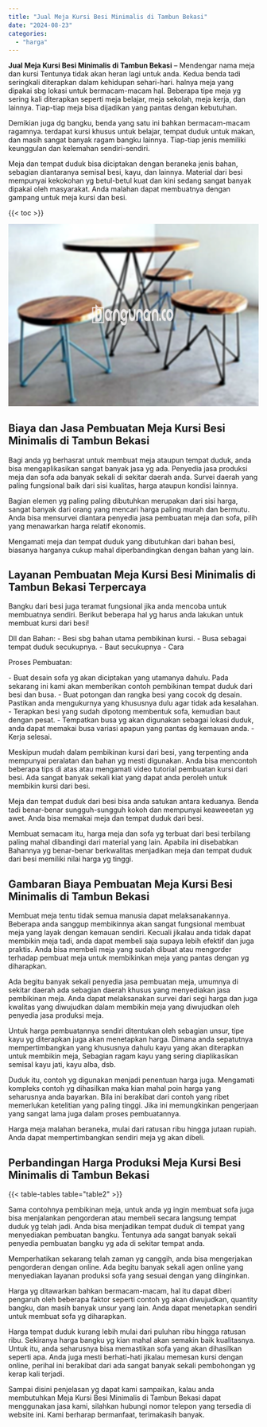 ```yaml
---
title: "Jual Meja Kursi Besi Minimalis di Tambun Bekasi"
date: "2024-08-23"
categories: 
  - "harga"
---
```


**Jual Meja Kursi Besi Minimalis di Tambun Bekasi** – Mendengar nama meja dan kursi Tentunya tidak akan heran lagi untuk anda. Kedua benda tadi seringkali diterapkan dalam kehidupan sehari-hari. halnya meja yang dipakai sbg lokasi untuk bermacam-macam hal. Beberapa tipe meja yg sering kali diterapkan seperti meja belajar, meja sekolah, meja kerja, dan lainnya. Tiap-tiap meja bisa dijadikan yang pantas dengan kebutuhan.

Demikian juga dg bangku, benda yang satu ini bahkan bermacam-macam ragamnya. terdapat kursi khusus untuk belajar, tempat duduk untuk makan, dan masih sangat banyak ragam bangku lainnya. Tiap-tiap jenis memiliki keunggulan dan kelemahan sendiri-sendiri.

Meja dan tempat duduk bisa diciptakan dengan beraneka jenis bahan, sebagian diantaranya semisal besi, kayu, dan lainnya. Material dari besi mempunyai kekokohan yg betul-betul kuat dan kini sedang sangat banyak dipakai oleh masyarakat. Anda malahan dapat membuatnya dengan gampang untuk meja kursi dan besi.

{{< toc >}}

![Jual Meja Kursi Besi Minimalis di Tambun Bekasi](/images/jual-meja-besi-murah16.png)

## Biaya dan Jasa Pembuatan Meja Kursi Besi Minimalis di Tambun Bekasi

Bagi anda yg berhasrat untuk membuat meja ataupun tempat duduk, anda bisa mengaplikasikan sangat banyak jasa yg ada. Penyedia jasa produksi meja dan sofa ada banyak sekali di sekitar daerah anda. Survei daerah yang paling fungsional baik dari sisi kualitas, harga ataupun kondisi lainnya.

Bagian elemen yg paling paling dibutuhkan merupakan dari sisi harga, sangat banyak dari orang yang mencari harga paling murah dan bermutu. Anda bisa mensurvei diantara penyedia jasa pembuatan meja dan sofa, pilih yang menawarkan harga relatif ekonomis.

Mengamati meja dan tempat duduk yang dibutuhkan dari bahan besi, biasanya harganya cukup mahal diperbandingkan dengan bahan yang lain.

## Layanan Pembuatan Meja Kursi Besi Minimalis di Tambun Bekasi Terpercaya

Bangku dari besi juga teramat fungsional jika anda mencoba untuk membuatnya sendiri. Berikut beberapa hal yg harus anda lakukan untuk membuat kursi dari besi!

Dll dan Bahan: - Besi sbg bahan utama pembikinan kursi. - Busa sebagai tempat duduk secukupnya. - Baut secukupnya - Cara

Proses Pembuatan:

\- Buat desain sofa yg akan diciptakan yang utamanya dahulu. Pada sekarang ini kami akan memberikan contoh pembikinan tempat duduk dari besi dan busa. - Buat potongan dan rangka besi yang cocok dg desain. Pastikan anda mengukurnya yang khususnya dulu agar tidak ada kesalahan. - Terapkan besi yang sudah dipotong membentuk sofa, kemudian baut dengan pesat. - Tempatkan busa yg akan digunakan sebagai lokasi duduk, anda dapat memakai busa variasi apapun yang pantas dg kemauan anda. - Kerja selesai.

Meskipun mudah dalam pembikinan kursi dari besi, yang terpenting anda mempunyai peralatan dan bahan yg mesti digunakan. Anda bisa mencontoh beberapa tips di atas atau mengamati video tutorial pembuatan kursi dari besi. Ada sangat banyak sekali kiat yang dapat anda peroleh untuk membikin kursi dari besi.

Meja dan tempat duduk dari besi bisa anda satukan antara keduanya. Benda tadi benar-benar sungguh-sungguh kokoh dan mempunyai keaweeetan yg awet. Anda bisa memakai meja dan tempat duduk dari besi.

Membuat semacam itu, harga meja dan sofa yg terbuat dari besi terbilang paling mahal dibandingi dari material yang lain. Apabila ini disebabkan Bahannya yg benar-benar berkwalitas menjadikan meja dan tempat duduk dari besi memiliki nilai harga yg tinggi.

## Gambaran Biaya Pembuatan Meja Kursi Besi Minimalis di Tambun Bekasi

Membuat meja tentu tidak semua manusia dapat melaksanakannya. Beberapa anda sanggup membikinnya akan sangat fungsional membuat meja yang layak dengan kemauan sendiri. Kecuali jikalau anda tidak dapat membikin meja tadi, anda dapat membeli saja supaya lebih efektif dan juga praktis. Anda bisa membeli meja yang sudah dibuat atau mengorder terhadap pembuat meja untuk membikinkan meja yang pantas dengan yg diharapkan.

Ada begitu banyak sekali penyedia jasa pembuatan meja, umumnya di sekitar daerah ada sebagian daerah khusus yang menyediakan jasa pembikinan meja. Anda dapat melaksanakan survei dari segi harga dan juga kwalitas yang diwujudkan dalam membikin meja yang diwujudkan oleh penyedia jasa produksi meja.

Untuk harga pembuatannya sendiri ditentukan oleh sebagian unsur, tipe kayu yg diterapkan juga akan menetapkan harga. Dimana anda sepatutnya mempertimbangkan yang khususnya dahulu kayu yang akan diterapkan untuk membikin meja, Sebagian ragam kayu yang sering diaplikasikan semisal kayu jati, kayu alba, dsb.

Duduk itu, contoh yg digunakan menjadi penentuan harga juga. Mengamati kompleks contoh yg dihasilkan maka kian mahal poin harga yang seharusnya anda bayarkan. Bila ini berakibat dari contoh yang ribet memerlukan ketelitian yang paling tinggi. Jika ini memungkinkan pengerjaan yang sangat lama juga dalam proses pembuatannya.

Harga meja malahan beraneka, mulai dari ratusan ribu hingga jutaan rupiah. Anda dapat mempertimbangkan sendiri meja yg akan dibeli.

## Perbandingan Harga Produksi Meja Kursi Besi Minimalis di Tambun Bekasi

{{< table-tables table="table2" >}}

Sama contohnya pembikinan meja, untuk anda yg ingin membuat sofa juga bisa menjalankan pengorderan atau membeli secara langsung tempat duduk yg telah jadi. Anda bisa menjadikan tempat duduk di tempat yang menyediakan pembuatan bangku. Tentunya ada sangat banyak sekali penyedia pembuatan bangku yg ada di sekitar tempat anda.

Memperhatikan sekarang telah zaman yg canggih, anda bisa mengerjakan pengorderan dengan online. Ada begitu banyak sekali agen online yang menyediakan layanan produksi sofa yang sesuai dengan yang diinginkan.

Harga yg ditawarkan bahkan bermacam-macam, hal itu dapat diberi pengaruh oleh beberapa faktor seperti contoh yg akan diwujudkan, quantity bangku, dan masih banyak unsur yang lain. Anda dapat menetapkan sendiri untuk membuat sofa yg diharapkan.

Harga tempat duduk kurang lebih mulai dari puluhan ribu hingga ratusan ribu. Sekiranya harga bangku yg kian mahal akan semakin baik kualitasnya. Untuk itu, anda seharusnya bisa memastikan sofa yang akan dihasilkan seperti apa. Anda juga mesti berhati-hati jikalau memesan kursi dengan online, perihal ini berakibat dari ada sangat banyak sekali pembohongan yg kerap kali terjadi.

Sampai disini penjelasan yg dapat kami sampaikan, kalau anda membutuhkan Meja Kursi Besi Minimalis di Tambun Bekasi dapat menggunakan jasa kami, silahkan hubungi nomor telepon yang tersedia di website ini. Kami berharap bermanfaat, terimakasih banyak.
